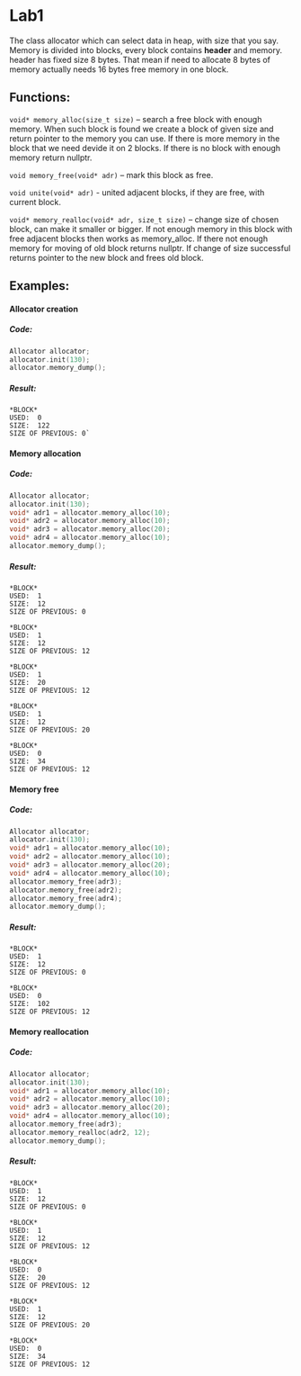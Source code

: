 # Lab1
The class allocator which can select data in heap, with size that you say. Memory is divided into blocks, every block contains **header** and memory. header has fixed size 8 bytes. That mean if need to allocate 8 bytes of memory actually needs 16 bytes free memory in one block. 


## Functions:

`void* memory_alloc(size_t size)` – search a free block with enough memory. When such block is found we create a block of given size and return pointer to the memory you can use. If there is more memory in the block that we need devide it on 2 blocks. If there is no block with enough memory return nullptr.

`void memory_free(void* adr)` – mark this block as free. 

`void unite(void* adr)` - united adjacent blocks, if they are free, with current block.

`void* memory_realloc(void* adr, size_t size)` – change size of chosen block, can make it smaller or bigger. If not enough memory in this block with free adjacent blocks then works as memory_alloc. If there not enough memory for moving of old block returns nullptr. If change of size successful returns pointer to the new block  and frees old block. 

## Examples:

#### Allocator creation
##### Code:
```c++
Allocator allocator;
allocator.init(130);
allocator.memory_dump();
```
##### Result:
```
*BLOCK*
USED:  0
SIZE:  122
SIZE OF PREVIOUS: 0`
```

#### Memory allocation
##### Code:
```c++
Allocator allocator;
allocator.init(130);
void* adr1 = allocator.memory_alloc(10);
void* adr2 = allocator.memory_alloc(10);
void* adr3 = allocator.memory_alloc(20);
void* adr4 = allocator.memory_alloc(10);
allocator.memory_dump();
```
##### Result:
```
*BLOCK*
USED:  1
SIZE:  12
SIZE OF PREVIOUS: 0

*BLOCK*
USED:  1
SIZE:  12
SIZE OF PREVIOUS: 12

*BLOCK*
USED:  1
SIZE:  20
SIZE OF PREVIOUS: 12

*BLOCK*
USED:  1
SIZE:  12
SIZE OF PREVIOUS: 20

*BLOCK*
USED:  0
SIZE:  34
SIZE OF PREVIOUS: 12
```

#### Memory free
##### Code:
```c++
Allocator allocator;
allocator.init(130);
void* adr1 = allocator.memory_alloc(10);
void* adr2 = allocator.memory_alloc(10);
void* adr3 = allocator.memory_alloc(20);
void* adr4 = allocator.memory_alloc(10);
allocator.memory_free(adr3);
allocator.memory_free(adr2);
allocator.memory_free(adr4);
allocator.memory_dump();
```
##### Result:
```
*BLOCK*
USED:  1
SIZE:  12
SIZE OF PREVIOUS: 0

*BLOCK*
USED:  0
SIZE:  102
SIZE OF PREVIOUS: 12
```

#### Memory reallocation
##### Code:
```c++
Allocator allocator;
allocator.init(130);
void* adr1 = allocator.memory_alloc(10);
void* adr2 = allocator.memory_alloc(10);
void* adr3 = allocator.memory_alloc(20);
void* adr4 = allocator.memory_alloc(10);
allocator.memory_free(adr3);
allocator.memory_realloc(adr2, 12);
allocator.memory_dump();
```
##### Result:
```
*BLOCK*
USED:  1
SIZE:  12
SIZE OF PREVIOUS: 0

*BLOCK*
USED:  1
SIZE:  12
SIZE OF PREVIOUS: 12

*BLOCK*
USED:  0
SIZE:  20
SIZE OF PREVIOUS: 12

*BLOCK*
USED:  1
SIZE:  12
SIZE OF PREVIOUS: 20

*BLOCK*
USED:  0
SIZE:  34
SIZE OF PREVIOUS: 12
```
